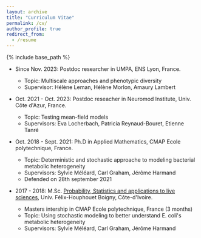 ```yaml
---
layout: archive
title: "Curriculum Vitae"
permalink: /cv/
author_profile: true
redirect_from:
  - /resume
---
```


{% include base_path %}

* Since Nov. 2023: Postdoc researcher in UMPA, ENS Lyon, France.
  * Topic: Multiscale approaches and phenotypic diversity
  * Supervisor: Hélène Leman, Hélène Morlon, Amaury Lambert

* Oct. 2021 - Oct. 2023: Postdoc reseacher in Neuromod Institute, Univ. Côte d'Azur, France.
  * Topic: Testing mean-field models
  * Supervisors: Eva Locherbach, Patricia Reynaud-Bouret, Etienne Tanré

* Oct. 2018 - Sept. 2021: Ph.D in Applied Mathematics, CMAP Ecole polytechnique, France.
  * Topic: Deterministic and stochastic approache to modeling bacterial metabolic heterogeneity
  * Supervisors: Sylvie Méléard, Carl Graham, Jérôme Harmand 
  * Defended on 28th september 2021

* 2017 - 2018: M.Sc. [Probability, Statistics and applications to live sciences](https://m2psav.master.edu-math.org/), Univ. Félix-Houphouet Boigny, Côte-d'Ivoire.
  * Masters intership in CMAP Ecole polytechnique, France (3 months)
  * Topic: Using stochastic modeling to better understand E. coli's metabolic heterogeneity
  * Supervisors: Sylvie Méléard, Carl Graham, Jérôme Harmand 
